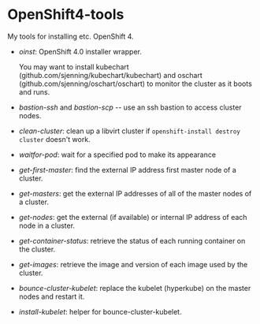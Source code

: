 # OpenShift4-tools

My tools for installing etc. OpenShift 4.

- *oinst*: OpenShift 4.0 installer wrapper.

  You may want to install kubechart
  (github.com/sjenning/kubechart/kubechart) and oschart
  (github.com/sjenning/oschart/oschart) to monitor the cluster as it
  boots and runs.

- *bastion-ssh* and *bastion-scp* -- use an ssh bastion to access
   cluster nodes.

- *clean-cluster*: clean up a libvirt cluster if
  `openshift-install destroy cluster` doesn't work.
  
- *waitfor-pod*: wait for a specified pod to make its appearance
  
- *get-first-master*: find the external IP address first master node of
  a cluster.

- *get-masters*: get the external IP addresses of all of the master
  nodes of a cluster.

- *get-nodes*: get the external (if available) or internal IP address
  of each node in a cluster.

- *get-container-status*: retrieve the status of each running
  container on the cluster.
  
- *get-images*: retrieve the image and version of each image used by
  the cluster.

- *bounce-cluster-kubelet*: replace the kubelet (hyperkube) on the
  master nodes and restart it.

- *install-kubelet*: helper for bounce-cluster-kubelet.
